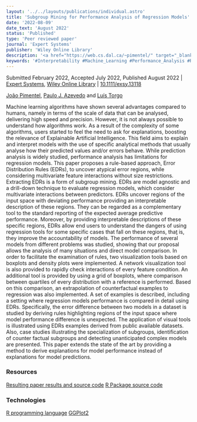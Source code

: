 ```yaml
---
layout: '../../layouts/publications/individual.astro'
title: 'Subgroup Mining for Performance Analysis of Regression Models'
date: '2022-08-09'
date_text: 'August 2022'
status: 'Published'
type: 'Peer reviewed paper'
journal: 'Expert Systems'
publisher: 'Wiley Online Library'
description: '<a href="https://web.cs.dal.ca/~pimentel/" target="_blank">João Pimentel</a>, <a href="https://www.di.uminho.pt/~pja/" target="_blank">Paulo J. Azevedo</a> and <a href="https://web.cs.dal.ca/~ltorgo/" target="_blank">Luís Torgo</a> | Refereed journal | <a href="https://onlinelibrary.wiley.com/journal/14680394" target="_blank">Expert Systems</a>, <a href="https://onlinelibrary.wiley.com" target="_blank">Wiley Online Library</a>'
keywords: '#Interpretability #Machine_Learning #Performance_Analysis #Regression'
---
```

Submitted February 2022, Accepted July 2022, Published August 2022 | [Expert Systems](https://onlinelibrary.wiley.com/journal/14680394), [Wiley Online Library](https://onlinelibrary.wiley.com) | <i class="ai ai-doi"></i> [10.1111/exsy.13118](https://doi.org/10.1111/exsy.13118)

[João Pimentel](https://web.cs.dal.ca/~pimentel/), [Paulo J. Azevedo](https://www.di.uminho.pt/~pja/) and [Luís Torgo](https://web.cs.dal.ca/~ltorgo/)

Machine learning algorithms have shown several advantages compared to humans, namely in terms of the scale of data that can be analysed, delivering high speed and precision. However, it is not always possible to understand how algorithms work. As a result of the complexity of some algorithms, users started to feel the need to ask for explanations, boosting the relevance of Explainable Artificial Intelligence. This field aims to explain and interpret models with the use of specific analytical methods that usually analyse how their predicted values and/or errors behave. While prediction analysis is widely studied, performance analysis has limitations for regression models. This paper proposes a rule-based approach, Error Distribution Rules (EDRs), to uncover atypical error regions, while considering multivariate feature interactions without size restrictions. Extracting EDRs is a form of subgroup mining. EDRs are model agnostic and a drill-down technique to evaluate regression models, which consider multivariate interactions between predictors. EDRs uncover regions of the input space with deviating performance providing an interpretable description of these regions. They can be regarded as a complementary tool to the standard reporting of the expected average predictive performance. Moreover, by providing interpretable descriptions of these specific regions, EDRs allow end users to understand the dangers of using regression tools for some specific cases that fall on these regions, thaṯ is, they improve the accountability of models. The performance of several models from different problems was studied, showing that our proposal allows the analysis of many situations and direct model comparison. In order to facilitate the examination of rules, two visualization tools based on boxplots and density plots were implemented. A network visualization tool is also provided to rapidly check interactions of every feature condition. An additional tool is provided by using a grid of boxplots, where comparison between quartiles of every distribution with a reference is performed. Based on this comparison, an extrapolation of counterfactual examples to regression was also implemented. A set of examples is described, including a setting where regression models performance is compared in detail using EDRs. Specifically, the error difference between two models in a dataset is studied by deriving rules highlighting regions of the input space where model performance difference is unexpected. The application of visual tools is illustrated using EDRs examples derived from public available datasets. Also, case studies illustrating the specialization of subgroups, identification of counter factual subgroups and detecting unanticipated complex models are presented. This paper extends the state of the art by providing a method to derive explanations for model performance instead of explanations for model predictions.

<h3 class="section__subtitle">Resources</h3>

<span class="mdi mdi-github"/> [Resulting paper results and source code](https://github.com/citoplasme/edr_paper_results/)
<span class="mdi mdi-github"/> [R Package source code](https://github.com/citoplasme/edr/)

<h3 class="section__subtitle">Technologies</h3>

<span class="mdi mdi-language-r"/> [R programming language](https://www.r-project.org)
<span class="mdi mdi-language-r"/> [GGPlot2](https://ggplot2.tidyverse.org)
